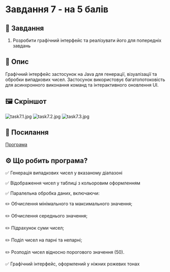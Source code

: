 # Завдання 7 - на 5 балів 
## 📌 Завдання
1. Розробити графічний інтерфейс та реалізувати його для попередніх завдань
## 📖 Опис
Графічний інтерфейс застосунок на Java для генерації, візуалізації та обробки випадкових чисел. Застосунок використовує багатопотоковість для асинхронного виконання команд та інтерактивного оновлення UI.
## 🖼️ Скріншот
![task7.1.jpg](../../../image/task7.1.jpg) ![task7.2.jpg](../../../image/task7.2.jpg) ![task7.3.jpg](../../../image/task7.3.jpg)
## 🔗 Посилання
[Програма](https://github.com/ElinaBohomaz/OOP.Bohomaz/blob/main/OOP/src/task7/Main.java)
## ⚙️ Що робить програма?
✅ Генерація випадкових чисел у вказаному діапазоні

✅ Відображення чисел у таблиці з кольоровим оформленням

✅ Паралельна обробка даних, включаючи:

  ✏️ Обчислення мінімального та максимального значення;

  ✏️️ Обчислення середнього значення;

  ✏️ Підрахунок суми чисел;

  ✏️ Поділ чисел на парні та непарні;

  ✏️ Розподіл чисел відносно порогового значення (50).

✅ Графічний інтерфейс, оформлений у ніжних рожевих тонах